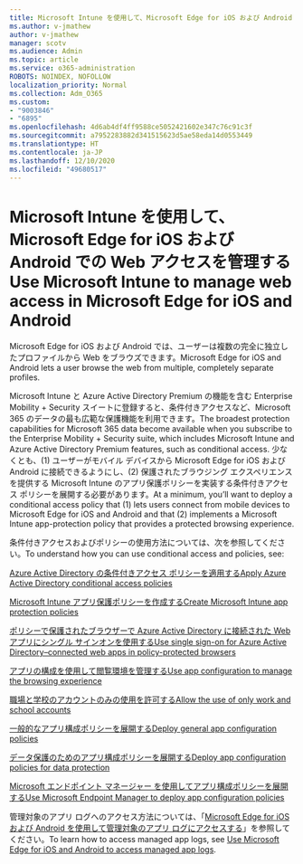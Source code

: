```yaml
---
title: Microsoft Intune を使用して、Microsoft Edge for iOS および Android での Web アクセスを管理する
ms.author: v-jmathew
author: v-jmathew
manager: scotv
ms.audience: Admin
ms.topic: article
ms.service: o365-administration
ROBOTS: NOINDEX, NOFOLLOW
localization_priority: Normal
ms.collection: Adm_O365
ms.custom:
- "9003846"
- "6895"
ms.openlocfilehash: 4d6ab4df4ff9588ce5052421602e347c76c91c3f
ms.sourcegitcommit: a7952283882d341515623d5ae58eda14d0553449
ms.translationtype: HT
ms.contentlocale: ja-JP
ms.lasthandoff: 12/10/2020
ms.locfileid: "49680517"
---
```

# <a name="use-microsoft-intune-to-manage-web-access-in-microsoft-edge-for-ios-and-android"></a><span data-ttu-id="bcad0-102">Microsoft Intune を使用して、Microsoft Edge for iOS および Android での Web アクセスを管理する</span><span class="sxs-lookup"><span data-stu-id="bcad0-102">Use Microsoft Intune to manage web access in Microsoft Edge for iOS and Android</span></span>

<span data-ttu-id="bcad0-103">Microsoft Edge for iOS および Android では、ユーザーは複数の完全に独立したプロファイルから Web をブラウズできます。</span><span class="sxs-lookup"><span data-stu-id="bcad0-103">Microsoft Edge for iOS and Android lets a user browse the web from multiple, completely separate profiles.</span></span>

<span data-ttu-id="bcad0-104">Microsoft Intune と Azure Active Directory Premium の機能を含む Enterprise Mobility + Security スイートに登録すると、条件付きアクセスなど、Microsoft 365 のデータの最も広範な保護機能を利用できます。</span><span class="sxs-lookup"><span data-stu-id="bcad0-104">The broadest protection capabilities for Microsoft 365 data become available when you subscribe to the Enterprise Mobility + Security suite, which includes Microsoft Intune and Azure Active Directory Premium features, such as conditional access.</span></span> <span data-ttu-id="bcad0-105">少なくとも、(1) ユーザーがモバイル デバイスから Microsoft Edge for iOS および Android に接続できるようにし、(2) 保護されたブラウジング エクスペリエンスを提供する Microsoft Intune のアプリ保護ポリシーを実装する条件付きアクセス ポリシーを展開する必要があります。</span><span class="sxs-lookup"><span data-stu-id="bcad0-105">At a minimum, you’ll want to deploy a conditional access policy that (1) lets users connect from mobile devices to Microsoft Edge for iOS and Android and that (2) implements a Microsoft Intune app-protection policy that provides a protected browsing experience.</span></span>

<span data-ttu-id="bcad0-106">条件付きアクセスおよびポリシーの使用方法については、次を参照してください。</span><span class="sxs-lookup"><span data-stu-id="bcad0-106">To understand how you can use conditional access and policies, see:</span></span>

[<span data-ttu-id="bcad0-107">Azure Active Directory の条件付きアクセス ポリシーを適用する</span><span class="sxs-lookup"><span data-stu-id="bcad0-107">Apply Azure Active Directory conditional access policies</span></span>](https://go.microsoft.com/fwlink/?linkid=2132481)

[<span data-ttu-id="bcad0-108">Microsoft Intune アプリ保護ポリシーを作成する</span><span class="sxs-lookup"><span data-stu-id="bcad0-108">Create Microsoft Intune app protection policies</span></span>](https://go.microsoft.com/fwlink/?linkid=2132651)

[<span data-ttu-id="bcad0-109">ポリシーで保護されたブラウザーで Azure Active Directory に接続された Web アプリにシングル サインオンを使用する</span><span class="sxs-lookup"><span data-stu-id="bcad0-109">Use single sign-on for Azure Active Directory–connected web apps in policy-protected browsers</span></span>](https://go.microsoft.com/fwlink/?linkid=2132482)

[<span data-ttu-id="bcad0-110">アプリの構成を使用して閲覧環境を管理する</span><span class="sxs-lookup"><span data-stu-id="bcad0-110">Use app configuration to manage the browsing experience</span></span>](https://go.microsoft.com/fwlink/?linkid=2132483)

[<span data-ttu-id="bcad0-111">職場と学校のアカウントのみの使用を許可する</span><span class="sxs-lookup"><span data-stu-id="bcad0-111">Allow the use of only work and school accounts</span></span>](https://go.microsoft.com/fwlink/?linkid=2132652)

[<span data-ttu-id="bcad0-112">一般的なアプリ構成ポリシーを展開する</span><span class="sxs-lookup"><span data-stu-id="bcad0-112">Deploy general app configuration policies</span></span>](https://go.microsoft.com/fwlink/?linkid=2132653)

[<span data-ttu-id="bcad0-113">データ保護のためのアプリ構成ポリシーを展開する</span><span class="sxs-lookup"><span data-stu-id="bcad0-113">Deploy app configuration policies for data protection</span></span>](https://go.microsoft.com/fwlink/?linkid=2132654)

[<span data-ttu-id="bcad0-114">Microsoft エンドポイント マネージャー を使用してアプリ構成ポリシーを展開する</span><span class="sxs-lookup"><span data-stu-id="bcad0-114">Use Microsoft Endpoint Manager to deploy app configuration policies</span></span>](https://go.microsoft.com/fwlink/?linkid=2132707)

<span data-ttu-id="bcad0-115">管理対象のアプリ ログへのアクセス方法については、「[Microsoft Edge for iOS および Android を使用して管理対象のアプリ ログにアクセスする](https://go.microsoft.com/fwlink/?linkid=2132578)」を参照してください。</span><span class="sxs-lookup"><span data-stu-id="bcad0-115">To learn how to access managed app logs, see [Use Microsoft Edge for iOS and Android to access managed app logs](https://go.microsoft.com/fwlink/?linkid=2132578).</span></span>
